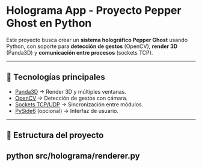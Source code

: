 # Holograma App - Proyecto Pepper Ghost en Python

Este proyecto busca crear un **sistema holográfico Pepper Ghost** usando Python, 
con soporte para **detección de gestos** (OpenCV), **render 3D** (Panda3D) 
y **comunicación entre procesos** (sockets TCP).

---

## 🚀 Tecnologías principales
- [Panda3D](https://www.panda3d.org/) → Render 3D y múltiples ventanas.
- [OpenCV](https://opencv.org/) → Detección de gestos con cámara.
- [Sockets TCP/UDP](https://docs.python.org/3/library/socket.html) → Sincronización entre módulos.
- [PySide6](https://doc.qt.io/qtforpython/) (opcional) → Interfaz de usuario.

---

## 📂 Estructura del proyecto


## python src/holograma/renderer.py